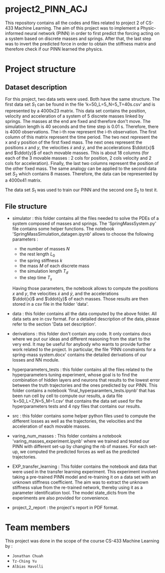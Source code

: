 # project2_PINN_ACJ

This repository contains all the codes and files related to project 2 of CS-433 Machine Learning. The aim of this project was to implement a Physic-informed neural network (PINN) in order to first predict the forcing acting on a system based on discrete masses and springs. After that, the last step was to invert the predicted force in order to obtain the stiffness matrix and therefore check if our PINN learned the physics.

# Project structure

## Dataset description
For this project, two data sets were used. Both have the same structure. The first data set $S_{1}$ can be found in the file 'k=50_L=5_N=5_T=40s.csv' and is represented by a 4000x23 matrix. This data set contains the position, velocity and acceleration of a system of 5 discrete masses linked by springs. The masses at the end are fixed and therefore don't move. The simulation length is 40 seconds and the time step is 0.01 s. Therefore, there is 4000 observations. The i-th row represent the i-th observation. The first column of this matrix represent the time period. The two next represent the x and y position of the first fixed mass. The next ones represent  the positions $x$ and $y$, the velocities $\dot{x}$ and $\dot{y}$, and the accelerations $\ddot{x}$ and $\ddot{y}$ of each movable masses. This is about 18 columns (for each of the 3 movable masses : 2 cols for position, 2 cols velocity and 2 cols for acceleration). Finally, the last two columns represent the position of the other fixed mass. The same analogy can be applied to the second data set $S_{2}$ which contains 8 masses. Therefore, the data can be represented by a 4000x41 matrix.

The data set $S_{1}$ was used to train our PINN and the second one $S_{2}$ to test it.


## File structure
- simulator : this folder contains all the files needed to solve the PDEs of a system composed of masses and springs. The 'SpringMassSystem.py' file contains some helper functions. The notebook 'SpringMassSimulation_datagen.ipynb' allows to choose the following parameters :
     - the number of masses $N$
     - the rest length $L_{0}$
     - the spring stiffness $k$
     - the mass $M$ of each discrete mass
     - the simulation length $T_{d}$
     - the step time $T_{s}$

     Having those parameters, the notebook allows to compute the positions $x$ and $y$, the velocities $\dot{x}$ and $\dot{y}$, and the accelerations  
     $\ddot{x}$ and $\ddot{y}$ of each masses. Those results are then stored in a csv file in the folder 'data'.

- data : this folder contains all the data computed by the above folder. All data sets are in csv format. For a detailed description of the data, please refer to the section 'Data set description'.

- derivations : this folder don't contain any code. It only contains docs where we put our ideas and different reasoning from the start to the very end. It may be useful for anybody who wants to provide further work related to the project. In particular, the file 'PINN constraints for a spring-mass system.docx' contains the detailed derivations of our losses and NN module.

- hyperparameters_tests : this folder contains all the files related to the hyperparameters tuning experiment, whose goal is to find the combination of hidden layers and neurons that results to the lowest error between the truth trajectories and the ones predicted by our PINN. This folder contains a notebook 'final_hyperparamters_tests.ipynb' that has been run cell by cell to compute our results, a data file 'k=50_L=7_N=5_M=1.csv' that contains the data set used for the hyperparameters tests and 4 npy files that contains our results.

- src : this folder contains some helper python files used to compute the different losses as well as the trajectories, the velocities and the acceleration of each movable masses.

- varing_num_masses : This folder contains a notebook 'varing_masses_experiment.ipynb' where we trained and tested our PINN with different set-up by changing the nb of masses. For each set-up, we computed the predicted forces as well as the predicted trajectories.

- EXP_transfer_learning : This folder contains the notebook and data that were used in the transfer learning experiment. This experiment involved taking a pre-trained PINN model and re-training it on a data set with an unknown stiffness coefficient. The aim was to extract the unknown stiffness value from the re-trained network, thereby using it as a parameter identification tool. The model state_dicts from the experiments are also provided for convenience.

- project_2_report : the project's report in PDF format. 

# Team members
This project was done in the scope of the course CS-433 Machine Learning by :
*   `Jonathan Chuah`
*   `Tz-Ching Yu`
*   `Albias Havolli `
